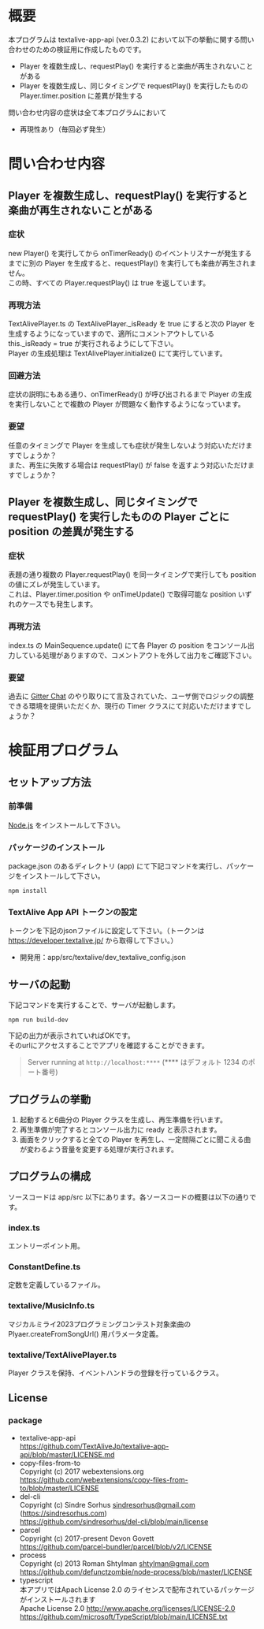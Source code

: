# 概要
本プログラムは textalive-app-api (ver.0.3.2) において以下の挙動に関する問い合わせのための検証用に作成したものです。</br>
- Player を複数生成し、requestPlay() を実行すると楽曲が再生されないことがある
- Player を複数生成し、同じタイミングで requestPlay() を実行したものの Player.timer.position に差異が発生する

問い合わせ内容の症状は全て本プログラムにおいて</br>
- 再現性あり（毎回必ず発生）

# 問い合わせ内容
## Player を複数生成し、requestPlay() を実行すると楽曲が再生されないことがある
### 症状
new Player() を実行してから onTimerReady() のイベントリスナーが発生するまでに別の Player を生成すると、requestPlay() を実行しても楽曲が再生されません。</br>
この時、すべての Player.requestPlay() は true を返しています。</br>

### 再現方法
TextAlivePlayer.ts の TextAlivePlayer._isReady を true にすると次の Player を生成するようになっていますので、適所にコメントアウトしている this._isReady = true が実行されるようにして下さい。</br>
Player の生成処理は TextAlivePlayer.initialize() にて実行しています。</br>

### 回避方法
症状の説明にもある通り、onTimerReady() が呼び出されるまで Player の生成を実行しないことで複数の Player が問題なく動作するようになっています。</br>

### 要望
任意のタイミングで Player を生成しても症状が発生しないよう対応いただけますでしょうか？</br>
また、再生に失敗する場合は requestPlay() が false を返すよう対応いただけますでしょうか？</br>


## Player を複数生成し、同じタイミングで requestPlay() を実行したものの Player ごとに position の差異が発生する
### 症状
表題の通り複数の Player.requestPlay() を同一タイミングで実行しても position の値にズレが発生しています。</br>
これは、Player.timer.position や onTimeUpdate() で取得可能な position いずれのケースでも発生します。</br>

### 再現方法
index.ts の MainSequence.update() にて各 Player の position をコンソール出力している処理がありますので、コメントアウトを外して出力をご確認下さい。</br>

### 要望
過去に [Gitter Chat](https://gitter.im/textalive-app-api/community?at=615fc3307db1e3753e2b2469) のやり取りにて言及されていた、ユーザ側でロジックの調整できる環境を提供いただくか、現行の Timer クラスにて対応いただけますでしょうか？</br>


# 検証用プログラム
## セットアップ方法
### 前準備
[Node.js](https://nodejs.org/) をインストールして下さい。</br>

### パッケージのインストール
package.json のあるディレクトリ (app) にて下記コマンドを実行し、パッケージをインストールして下さい。</br>
```
npm install
```

### TextAlive App API トークンの設定
トークンを下記のjsonファイルに設定して下さい。（トークンは https://developer.textalive.jp/ から取得して下さい。）</br>
- 開発用：app/src/textalive/dev_textalive_config.json


## サーバの起動
下記コマンドを実行することで、サーバが起動します。</br>
```
npm run build-dev
```

下記の出力が表示されていればOKです。</br>
そのurlにアクセスすることでアプリを確認することができます。</br>
> Server running at `http://localhost:****` (**** はデフォルト 1234 のポート番号)


## プログラムの挙動
1. 起動すると6曲分の Player クラスを生成し、再生準備を行います。</br>
1. 再生準備が完了するとコンソール出力に ready と表示されます。</br>
1. 画面をクリックすると全ての Player を再生し、一定間隔ごとに聞こえる曲が変わるよう音量を変更する処理が実行されます。</br>


## プログラムの構成
ソースコードは app/src 以下にあります。各ソースコードの概要は以下の通りです。</br>

### index.ts
エントリーポイント用。</br>

### ConstantDefine.ts
定数を定義しているファイル。</br>

### textalive/MusicInfo.ts
マジカルミライ2023プログラミングコンテスト対象楽曲の Plyaer.createFromSongUrl() 用パラメータ定義。</br>

### textalive/TextAlivePlayer.ts
Player クラスを保持、イベントハンドラの登録を行っているクラス。</br>


## License
### package
- textalive-app-api</br>
  https://github.com/TextAliveJp/textalive-app-api/blob/master/LICENSE.md</br>
- copy-files-from-to</br>
  Copyright (c) 2017 webextensions.org</br>
  https://github.com/webextensions/copy-files-from-to/blob/master/LICENSE</br>
- del-cli</br>
  Copyright (c) Sindre Sorhus <sindresorhus@gmail.com> (https://sindresorhus.com)</br>
  https://github.com/sindresorhus/del-cli/blob/main/license</br>
- parcel</br>
  Copyright (c) 2017-present Devon Govett</br>
  https://github.com/parcel-bundler/parcel/blob/v2/LICENSE</br>
- process</br>
  Copyright (c) 2013 Roman Shtylman <shtylman@gmail.com></br>
  https://github.com/defunctzombie/node-process/blob/master/LICENSE</br>
- typescript</br>
  本アプリではApach License 2.0 のライセンスで配布されているパッケージがインストールされます</br>
  Apache License 2.0 http://www.apache.org/licenses/LICENSE-2.0</br>
  https://github.com/microsoft/TypeScript/blob/main/LICENSE.txt</br>
